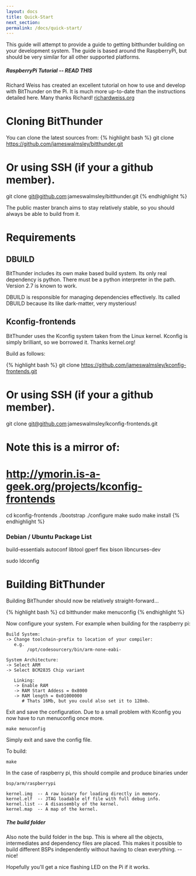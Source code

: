 ```yaml
---
layout: docs
title: Quick-Start
next_section:
permalink: /docs/quick-start/
---
```


This guide will attempt to provide a guide to getting bitthunder building on your development system.
The guide is based around the RaspberryPi, but should be very similar for all other supported platforms.

<div class="note info">
  <h5>RaspberryPi Tutorial -- READ THIS</h5>
  <p>Richard Weiss has created an excellent tutorial on how to use and develop with BitThunder on the Pi.
	It is much more up-to-date than the instructions detailed here. Many thanks Richard!
	<a href="http://blog.richardweiss.org/2015/06/27/raspberry-pi-bitthunder.html">richardweiss.org</a>
  </p>
</div>

# Cloning BitThunder

You can clone the latest sources from:
{% highlight bash %}
git clone https://github.com/jameswalmsley/bitthunder.git
# Or using SSH (if your a github member).
git clone git@github.com:jameswalmsley/bitthunder.git
{% endhighlight %}

The public master branch aims to stay relatively stable, so you should always be able to build from it.

# Requirements

## DBUILD
BitThunder includes its own make based build system. Its only real dependency is python. There must be a python
interpreter in the path. Version 2.7 is known to work.

DBUILD is responsible for managing dependencies effectively. Its called DBUILD because its like dark-matter, very mysterious!

## Kconfig-frontends
BitThunder uses the Kconfig system taken from the Linux kernel. Kconfig is simply brilliant, so we borrowed it.
Thanks kernel.org!

Build as follows:

{% highlight bash %}
git clone https://github.com/jameswalmsley/kconfig-frontends.git
# Or using SSH (if your a github member).
git clone git@github.com:jameswalmsley/kconfig-frontends.git
# Note this is a mirror of:
# http://ymorin.is-a-geek.org/projects/kconfig-frontends

cd kconfig-frontends
./bootstrap
./configure
make
sudo make install
{% endhighlight %}

### Debian / Ubuntu Package List
build-essentials
autoconf
libtool
gperf
flex
bison
libncurses-dev

sudo ldconfig

# Building BitThunder

Building BitThunder should now be relatively straight-forward...

{% highlight bash %}
cd bitthunder
make menuconfig
{% endhighlight %}

Now configure your system.
For example when building for the raspberry pi:

	Build System:
    -> Change toolchain-prefix to location of your compiler:
       e.g.
	   		/opt/codesourcery/bin/arm-none-eabi-

    System Architecture:
    -> Select ARM
    -> Select BCM2835 Chip variant

	   Linking:
	   -> Enable RAM
	   -> RAM Start Addess = 0x8000
 	   -> RAM length = 0x01000000
  	   	  # Thats 16Mb, but you could also set it to 128mb.

Exit and save the configuration. Due to a small problem with Kconfig you now have to run
menuconfig once more.

    make menuconfig

Simply exit and save the config file.

To build:

    make

In the case of raspberry pi, this should compile and produce binaries under

    bsp/arm/raspberrypi

    kernel.img  -- A raw binary for loading directly in memory.
	kernel.elf  -- JTAG loadable elf file with full debug info.
	kernel.list -- A disassembly of the kernel.
	kernel.map  -- A map of the kernel.


<div class="note info">
  <h5>The build folder</h5>
  <p>Also note the build folder in the bsp. This is where all the objects, intermediates and dependency files are placed.
This makes it possible to build different BSPs independently without having to clean everything. -- nice!</p>
</div>

Hopefully you'll get a nice flashing LED on the Pi if it works.
